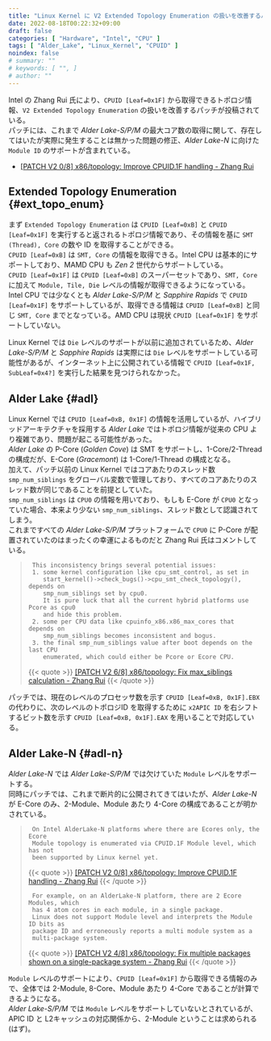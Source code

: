```yaml
---
title: "Linux Kernel に V2 Extended Topology Enumeration の扱いを改善するパッチ"
date: 2022-08-18T00:22:32+09:00
draft: false
categories: [ "Hardware", "Intel", "CPU" ]
tags: [ "Alder_Lake", "Linux_Kernel", "CPUID" ]
noindex: false
# summary: ""
# keywords: [ "", ]
# author: ""
---
```


Intel の Zhang Rui 氏により、`CPUID [Leaf=0x1F]` から取得できるトポロジ情報、`V2 Extended Topology Enumeration` の扱いを改善するパッチが投稿されている。  
パッチには、これまで *Alder Lake-S/P/M* の最大コア数の取得に関して、存在してはいたが実際に発生することは無かった問題の修正、*Alder Lake-N* に向けた `Module ID` のサポートが含まれている。  

 * [[PATCH V2 0/8] x86/topology: Improve CPUID.1F handling - Zhang Rui](https://lore.kernel.org/linux-hwmon/20220816051633.17775-1-rui.zhang@intel.com/)

## Extended Topology Enumeration {#ext_topo_enum}
まず `Extended Topology Enumeration` は `CPUID [Leaf=0xB]` と `CPUID [Leaf=0x1F]` を実行すると返されるトポロジ情報であり、その情報を基に `SMT (Thread), Core` の数や ID を取得することができる。  
`CPUID [Leaf=0xB]` は `SMT, Core` の情報を取得できる。Intel CPU は基本的にサポートしており、MAMD CPU も *Zen 2* 世代からサポートしている。  
`CPUID [Leaf=0x1F]` は `CPUID [Leaf=0xB]` のスーパーセットであり、`SMT, Core` に加えて `Module, Tile, Die` レベルの情報が取得できるようになっている。  
Intel CPU では少なくとも *Alder Lake-S/P/M* と *Sapphire Rapids* で `CPUID [Leaf=0x1F]` をサポートしているが、取得できる情報は `CPUID [Leaf=0xB]` と同じ `SMT, Core` までとなっている。AMD CPU は現状 `CPUID [Leaf=0x1F]` をサポートしていない。  

Linux Kernel では `Die` レベルのサポートが以前に追加されているため、*Alder Lake-S/P/M* と *Sapphire Rapids* は実際には `Die` レベルをサポートしている可能性があるが、インターネット上に公開されている情報で `CPUID [Leaf=0x1F, SubLeaf=0x4?]` を実行した結果を見つけられなかった。  

## Alder Lake {#adl}
Linux Kernel では `CPUID [Leaf=0xB, 0x1F]` の情報を活用しているが、ハイブリッドアーキテクチャを採用する *Alder Lake* ではトポロジ情報が従来の CPU より複雑であり、問題が起こる可能性があった。  
*Alder Lake* の P-Core (*Golden Cove*) は SMT をサポートし、1-Core/2-Thread の構成だが、E-Core (*Gracemont*) は 1-Core/1-Thread の構成となる。  
加えて、パッチ以前の Linux Kernel ではコアあたりのスレッド数 `smp_num_siblings` をグローバル変数で管理しており、すべてのコアあたりのスレッド数が同じであることを前提としていた。  
`smp_num_siblings` は `CPU0` の情報を用いており、もしも E-Core が `CPU0` となっていた場合、本来より少ない `smp_num_siblings`、スレッド数として認識されてしまう。  
これまですべての *Alder Lake-S/P/M* プラットフォームで `CPU0` に P-Core が配置されていたのはまったくの幸運によるものだと Zhang Rui 氏はコメントしている。  

 > 		This inconsistency brings several potential issues:
 > 		1. some kernel configuration like cpu_smt_control, as set in
 > 		   start_kernel()->check_bugs()->cpu_smt_check_topology(), depends on
 > 		   smp_num_siblings set by cpu0.
 > 		   It is pure luck that all the current hybrid platforms use Pcore as cpu0
 > 		   and hide this problem.
 > 		2. some per CPU data like cpuinfo_x86.x86_max_cores that depends on
 > 		   smp_num_siblings becomes inconsistent and bogus.
 > 		3. the final smp_num_siblings value after boot depends on the last CPU
 > 		   enumerated, which could either be Pcore or Ecore CPU.
 >
 > {{< quote >}} [[PATCH V2 6/8] x86/topology: Fix max_siblings calculation - Zhang Rui](https://lore.kernel.org/linux-hwmon/20220816051633.17775-7-rui.zhang@intel.com/) {{< /quote >}}

パッチでは、現在のレベルのプロセッサ数を示す `CPUID [Leaf=0xB, 0x1F].EBX` の代わりに、次のレベルのトポロジID を取得するために `x2APIC ID` を右シフトするビット数を示す `CPUID [Leaf=0xB, 0x1F].EAX` を用いることで対応している。  

## Alder Lake-N {#adl-n}
*Alder Lake-N* では *Alder Lake-S/P/M* では欠けていた `Module` レベルをサポートする。  
同時にパッチでは、これまで断片的に公開されてきてはいたが、*Alder Lake-N* が E-Core のみ、2-Module、Module あたり 4-Core の構成であることが明かされている。  

 > 		On Intel AlderLake-N platforms where there are Ecores only, the Ecore
 > 		Module topology is enumerated via CPUID.1F Module level, which has not
 > 		been supported by Linux kernel yet.
 >
 > {{< quote >}} [[PATCH V2 0/8] x86/topology: Improve CPUID.1F handling - Zhang Rui](https://lore.kernel.org/linux-hwmon/20220816051633.17775-1-rui.zhang@intel.com/) {{< /quote >}}
 >
 > 		For example, on an AlderLake-N platform, there are 2 Ecore Modules, which
 > 		has 4 atom cores in each module, in a single package.
 > 		Linux does not support Module level and interprets the Module ID bits as
 > 		package ID and erroneously reports a multi module system as a
 > 		multi-package system.
 >
 > {{< quote >}} [[PATCH V2 4/8] x86/topology: Fix multiple packages shown on a single-package system - Zhang Rui](https://lore.kernel.org/linux-hwmon/20220816051633.17775-5-rui.zhang@intel.com/) {{< /quote >}}

`Module` レベルのサポートにより、`CPUID [Leaf=0x1F]` から取得できる情報のみで、全体では 2-Module, 8-Core、Module あたり 4-Core であることが計算できるようになる。  
*Alder Lake-S/P/M* では `Module` レベルをサポートしていないとされているが、APIC ID と L2キャッシュの対応関係から、2-Module ということは求められる (はず)。  


